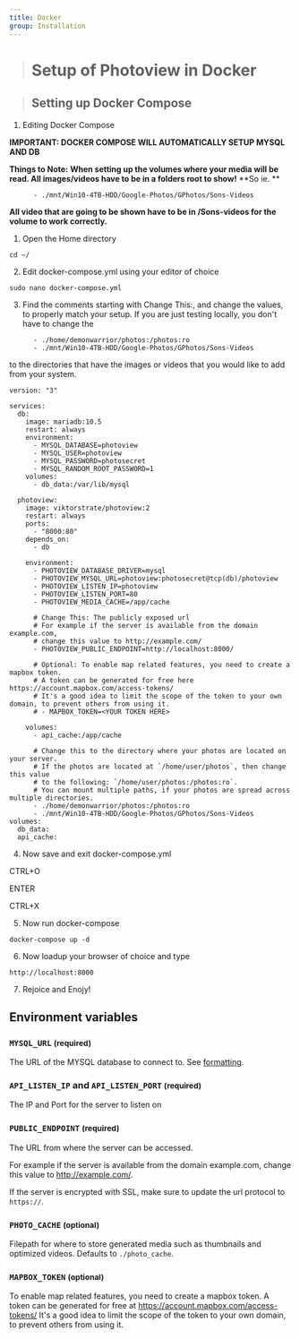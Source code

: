 ```yaml
---
title: Docker
group: Installation
---
```

> # Setup of Photoview in Docker


> ## Setting up Docker Compose

1. Editing Docker Compose 

**IMPORTANT: DOCKER COMPOSE WILL AUTOMATICALLY SETUP MYSQL AND DB**

**Things to Note:**
**When setting up the volumes where your media will be read. All images/videos have to be in a folders root to show!**
**So ie. **

`      - ./mnt/Win10-4TB-HDD/Google-Photos/GPhotos/Sons-Videos`

**All video that are going to be shown have to be in /Sons-videos for the volume to work correctly.**

1. Open the Home directory

`cd ~/`

2. Edit docker-compose.yml using your editor of choice

`sudo nano docker-compose.yml`

3. Find the comments starting with Change This:, and change the values, to properly match your setup. If you are just testing locally, you don't have to change the

```      
      - ./home/demonwarrior/photos:/photos:ro
      - ./mnt/Win10-4TB-HDD/Google-Photos/GPhotos/Sons-Videos
```

to the directories that have the images or videos that you would like to add from your system.

```
version: "3"

services:
  db:
    image: mariadb:10.5
    restart: always
    environment:
      - MYSQL_DATABASE=photoview
      - MYSQL_USER=photoview
      - MYSQL_PASSWORD=photosecret
      - MYSQL_RANDOM_ROOT_PASSWORD=1
    volumes:
      - db_data:/var/lib/mysql

  photoview:
    image: viktorstrate/photoview:2
    restart: always
    ports:
      - "8000:80"
    depends_on:
      - db

    environment:
      - PHOTOVIEW_DATABASE_DRIVER=mysql
      - PHOTOVIEW_MYSQL_URL=photoview:photosecret@tcp(db)/photoview
      - PHOTOVIEW_LISTEN_IP=photoview
      - PHOTOVIEW_LISTEN_PORT=80
      - PHOTOVIEW_MEDIA_CACHE=/app/cache

      # Change This: The publicly exposed url
      # For example if the server is available from the domain example.com,
      # change this value to http://example.com/
      - PHOTOVIEW_PUBLIC_ENDPOINT=http://localhost:8000/

      # Optional: To enable map related features, you need to create a mapbox token.
      # A token can be generated for free here https://account.mapbox.com/access-tokens/
      # It's a good idea to limit the scope of the token to your own domain, to prevent others from using it.
      # - MAPBOX_TOKEN=<YOUR TOKEN HERE>

    volumes:
      - api_cache:/app/cache

      # Change this to the directory where your photos are located on your server.
      # If the photos are located at `/home/user/photos`, then change this value
      # to the following: `/home/user/photos:/photos:ro`.
      # You can mount multiple paths, if your photos are spread across multiple directories.
      - ./home/demonwarrior/photos:/photos:ro
      - ./mnt/Win10-4TB-HDD/Google-Photos/GPhotos/Sons-Videos
volumes:
  db_data:
  api_cache:
```

4. Now save and exit docker-compose.yml

CTRL+O

ENTER

CTRL+X

5. Now run docker-compose

`docker-compose up -d`

6. Now loadup your browser of choice and type

`http://localhost:8000`

7. Rejoice and Enojy!

## Environment variables

### `MYSQL_URL` <small>(required)</small>

The URL of the MYSQL database to connect to.
See [formatting](https://github.com/go-sql-driver/mysql#dsn-data-source-name).

### `API_LISTEN_IP` and `API_LISTEN_PORT` <small>(required)</small>

The IP and Port for the server to listen on

### `PUBLIC_ENDPOINT` <small>(required)</small>

The URL from where the server can be accessed.

For example if the server is available from the domain example.com,
change this value to http://example.com/.

If the server is encrypted with SSL, make sure to update the url protocol to `https://`.

### `PHOTO_CACHE` <small>(optional)</small>

Filepath for where to store generated media such as thumbnails and optimized videos.
Defaults to `./photo_cache`.

### `MAPBOX_TOKEN` <small>(optional)</small>

To enable map related features, you need to create a mapbox token.
A token can be generated for free at https://account.mapbox.com/access-tokens/
It's a good idea to limit the scope of the token to your own domain, to prevent others from using it.
